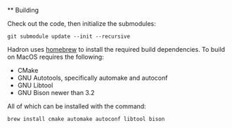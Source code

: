 ** Building

Check out the code, then initialize the submodules:

`git submodule update --init --recursive`

Hadron uses [homebrew](https://brew.sh/) to install the required build dependencies. To build on MacOS requires the
following:

 * CMake
 * GNU Autotools, specifically automake and autoconf
 * GNU Libtool
 * GNU Bison newer than 3.2

All of which can be installed with the command:

`brew install cmake automake autoconf libtool bison`

